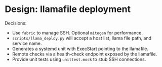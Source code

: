 # Design: llamafile deployment

Decisions:
- Use `fabric` to manage SSH. Optional `mitogen` for performance.
- `scripts/llama_deploy.py` will accept a host list, llama file path, and service name.
- Generates a systemd unit with ExecStart pointing to the llamafile.
- Remote checks via a health‑check endpoint exposed by the llamafile.
- Provide unit tests using `unittest.mock` to stub SSH connections.
